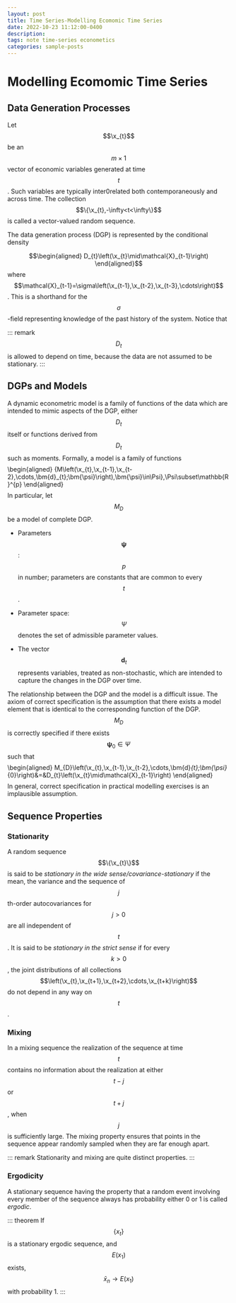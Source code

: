 ```yaml
---
layout: post
title: Time Series-Modelling Ecomomic Time Series
date: 2022-10-23 11:12:00-0400
description: 
tags: note time-series econometics
categories: sample-posts
---
```


# Modelling Ecomomic Time Series

## Data Generation Processes

Let $$\x_{t}$$ be an $$m\times 1$$ vector of economic variables generated at
time $$t$$. Such variables are typically inter0related both
contemporaneously and across time. The collection
$$\{\x_{t},-\infty<t<\infty\}$$ is called a vector-valued random sequence.

The data generation process (DGP) is represented by the conditional
density 

$$\begin{aligned}
D_{t}\left(\x_{t}\mid\mathcal{X}_{t-1}\right)
\end{aligned}$$ 
where
$$\mathcal{X}_{t-1}=\sigma\left(\x_{t-1},\x_{t-2},\x_{t-3},\cdots\right)$$.
This is a shorthand for the $$\sigma$$-field representing knowledge of the
past history of the system. Notice that

::: remark
$$D_{t}$$ is allowed to depend on time, because the data are not assumed
to be stationary.
:::

## DGPs and Models

A dynamic econometric model is a family of functions of the data which
are intended to mimic aspects of the DGP, either $$D_{t}$$ itself or
functions derived from $$D_{t}$$ such as moments. Formally, a model is a
family of functions $$$$\begin{aligned}
\{M\left(\x_{t},\x_{t-1},\x_{t-2},\cdots,\bm{d}_{t};\bm{\psi}\right),\bm{\psi}\in\Psi\},\Psi\subset\mathbb{R}^{p}
\end{aligned}$$$$ In particular, let $$M_{D}$$ be a model of complete DGP.

-   Parameters $$\bm{\psi}$$: $$p$$ in number; parameters are constants that
    are common to every $$t$$.

-   Parameter space: $$\Psi$$ denotes the set of admissible parameter
    values.

-   The vector $$\bm{d}_{t}$$ represents variables, treated as
    non-stochastic, which are intended to capture the changes in the DGP
    over time.

The relationship between the DGP and the model is a difficult issue. The
axiom of correct specification is the assumption that there exists a
model element that is identical to the corresponding function of the
DGP. $$M_{D}$$ is correctly specified if there exists
$$\bm{\psi}_{0}\in\Psi$$ such that $$$$\begin{aligned}
M_{D}\left(\x_{t},\x_{t-1},\x_{t-2},\cdots,\bm{d}_{t};\bm{\psi}_{0}\right)&=&D_{t}\left(\x_{t}\mid\mathcal{X}_{t-1}\right)
\end{aligned}$$$$ In general, correct specification in practical modelling
exercises is an implausible assumption.

## Sequence Properties

### Stationarity

A random sequence $$\{\x_{t}\}$$ is said to be *stationary in the wide
sense/covariance-stationary* if the mean, the variance and the sequence
of $$j$$th-order autocovariances for $$j>0$$ are all independent of $$t$$. It
is said to be *stationary in the strict sense* if for every $$k>0$$, the
joint distributions of all collections
$$\left(\x_{t},\x_{t+1},\x_{t+2},\cdots,\x_{t+k}\right)$$ do not depend in
any way on $$t$$.

### Mixing

In a mixing sequence the realization of the sequence at time $$t$$
contains no information about the realization at either $$t-j$$ or $$t+j$$,
when $$j$$ is sufficiently large. The mixing property ensures that points
in the sequence appear randomly sampled when they are far enough apart.

::: remark
Stationarity and mixing are quite distinct properties.
:::

### Ergodicity

A stationary sequence having the property that a random event involving
every member of the sequence always has probability either 0 or 1 is
called *ergodic*.

::: theorem
If $$\{x_{t}\}$$ is a stationary ergodic sequence, and $$E(x_1)$$ exists,
$$\bar{x}_{n}\to E(x_{1})$$ with probability 1.
:::